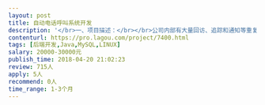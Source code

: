 ```yaml
---                
layout: post       
title: 自动电话呼叫系统开发           
description: '</br>一、项目描述：</br></br>公司内部有大量回访、追踪和通知等重复性电话业务，需要设计一套自动语音外呼系统进行事项通知和回访，有简单的语音识别（利用用第三方API）和沟通功能，具备多线程并发呼叫能力。</br></br>二、主要功能点：</br>整体系统的架构方案：包括硬件系统架构部署方案、软件后端部分的开发编写。</br>主要功能包括：号码数据的导入和呼叫、预先录制语音进行通知或者TTS语音合成进行通话过程、通话录音保存。主要完成功能点的后端开发任务。</br></br>三、可参考产品：</br>讯飞、阿里等ASR、TTS系统等</br></br>四、人员要求：</br></br>1、有通信语音产品或类型产品的开发经验；</br>2、精通Java开发，熟练使用MySQL等关系型数据库等；</br>3、有良好的沟通能力，打造精品的态度。一旦合作成功，后期还有大量项目可以合作。</br>'     
contenturl: https://pro.lagou.com/project/7400.html      
tags: [后端开发,Java,MySQL,LINUX]            
salary: 20000-30000元          
publish_time: 2018-04-20 21:02:23         
review: 715人                   
apply: 5人                   
recommend: 0人                   
time_range: 1-3个月              
---                 
```


